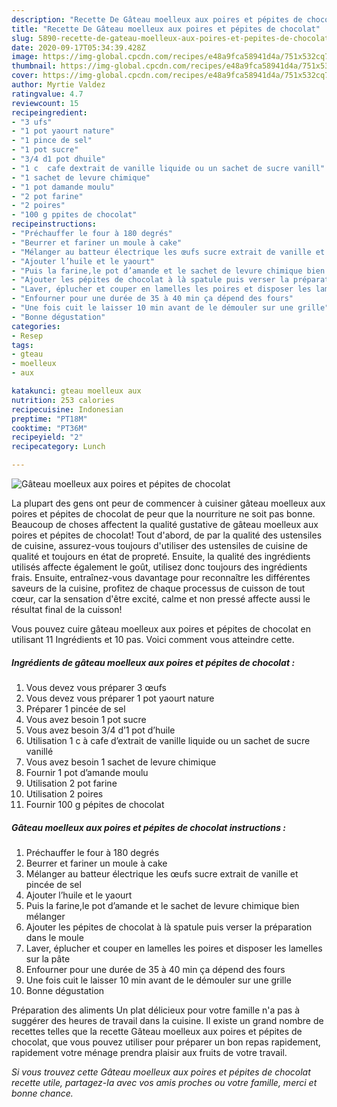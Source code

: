 ```yaml
---
description: "Recette De Gâteau moelleux aux poires et pépites de chocolat"
title: "Recette De Gâteau moelleux aux poires et pépites de chocolat"
slug: 5890-recette-de-gateau-moelleux-aux-poires-et-pepites-de-chocolat
date: 2020-09-17T05:34:39.428Z
image: https://img-global.cpcdn.com/recipes/e48a9fca58941d4a/751x532cq70/gateau-moelleux-aux-poires-et-pepites-de-chocolat-photo-principale-de-la-recette.jpg
thumbnail: https://img-global.cpcdn.com/recipes/e48a9fca58941d4a/751x532cq70/gateau-moelleux-aux-poires-et-pepites-de-chocolat-photo-principale-de-la-recette.jpg
cover: https://img-global.cpcdn.com/recipes/e48a9fca58941d4a/751x532cq70/gateau-moelleux-aux-poires-et-pepites-de-chocolat-photo-principale-de-la-recette.jpg
author: Myrtie Valdez
ratingvalue: 4.7
reviewcount: 15
recipeingredient:
- "3 ufs"
- "1 pot yaourt nature"
- "1 pince de sel"
- "1 pot sucre"
- "3/4 d1 pot dhuile"
- "1 c  cafe dextrait de vanille liquide ou un sachet de sucre vanill"
- "1 sachet de levure chimique"
- "1 pot damande moulu"
- "2 pot farine"
- "2 poires"
- "100 g ppites de chocolat"
recipeinstructions:
- "Préchauffer le four à 180 degrés"
- "Beurrer et fariner un moule à cake"
- "Mélanger au batteur électrique les œufs sucre extrait de vanille et pincée de sel"
- "Ajouter l’huile et le yaourt"
- "Puis la farine,le pot d’amande et le sachet de levure chimique bien mélanger"
- "Ajouter les pépites de chocolat à là spatule puis verser la préparation dans le moule"
- "Laver, éplucher et couper en lamelles les poires et disposer les lamelles sur la pâte"
- "Enfourner pour une durée de 35 à 40 min ça dépend des fours"
- "Une fois cuit le laisser 10 min avant de le démouler sur une grille"
- "Bonne dégustation"
categories:
- Resep
tags:
- gteau
- moelleux
- aux

katakunci: gteau moelleux aux 
nutrition: 253 calories
recipecuisine: Indonesian
preptime: "PT18M"
cooktime: "PT36M"
recipeyield: "2"
recipecategory: Lunch

---
```



![Gâteau moelleux aux poires et pépites de chocolat](https://img-global.cpcdn.com/recipes/e48a9fca58941d4a/751x532cq70/gateau-moelleux-aux-poires-et-pepites-de-chocolat-photo-principale-de-la-recette.jpg)

La plupart des gens ont peur de commencer à cuisiner gâteau moelleux aux poires et pépites de chocolat de peur que la nourriture ne soit pas bonne. Beaucoup de choses affectent la qualité gustative de gâteau moelleux aux poires et pépites de chocolat! Tout d'abord, de par la qualité des ustensiles de cuisine, assurez-vous toujours d'utiliser des ustensiles de cuisine de qualité et toujours en état de propreté. Ensuite, la qualité des ingrédients utilisés affecte également le goût, utilisez donc toujours des ingrédients frais. Ensuite, entraînez-vous davantage pour reconnaître les différentes saveurs de la cuisine, profitez de chaque processus de cuisson de tout cœur, car la sensation d'être excité, calme et non pressé affecte aussi le résultat final de la cuisson!

<!--inarticleads1-->

Vous pouvez cuire gâteau moelleux aux poires et pépites de chocolat en utilisant 11 Ingrédients et 10 pas. Voici comment vous atteindre cette.

##### Ingrédients de gâteau moelleux aux poires et pépites de chocolat :

1. Vous devez vous préparer 3 œufs
1. Vous devez vous préparer 1 pot yaourt nature
1. Préparer 1 pincée de sel
1. Vous avez besoin 1 pot sucre
1. Vous avez besoin 3/4 d’1 pot d’huile
1. Utilisation 1 c à cafe d’extrait de vanille liquide ou un sachet de sucre vanillé
1. Vous avez besoin 1 sachet de levure chimique
1. Fournir 1 pot d’amande moulu
1. Utilisation 2 pot farine
1. Utilisation 2 poires
1. Fournir 100 g pépites de chocolat




<!--inarticleads2-->

##### Gâteau moelleux aux poires et pépites de chocolat instructions :

1. Préchauffer le four à 180 degrés
1. Beurrer et fariner un moule à cake
1. Mélanger au batteur électrique les œufs sucre extrait de vanille et pincée de sel
1. Ajouter l’huile et le yaourt
1. Puis la farine,le pot d’amande et le sachet de levure chimique bien mélanger
1. Ajouter les pépites de chocolat à là spatule puis verser la préparation dans le moule
1. Laver, éplucher et couper en lamelles les poires et disposer les lamelles sur la pâte
1. Enfourner pour une durée de 35 à 40 min ça dépend des fours
1. Une fois cuit le laisser 10 min avant de le démouler sur une grille
1. Bonne dégustation




<!--inarticleads1-->

<p>
Préparation des aliments Un plat délicieux pour votre famille n'a pas à suggérer des heures de travail dans la cuisine. Il existe un grand nombre de recettes telles que la recette Gâteau moelleux aux poires et pépites de chocolat, que vous pouvez utiliser pour préparer un bon repas rapidement, rapidement votre ménage prendra plaisir aux fruits de votre travail.
</p>

<p>
<i>Si vous trouvez cette Gâteau moelleux aux poires et pépites de chocolat recette utile, partagez-la avec vos amis proches ou votre famille, merci et bonne chance.</i>
</p>

